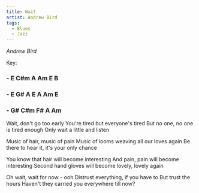 ```yaml
---
title: Wait
artist: Andrew Bird
tags: 
  - Blues
  - Jazz
---
```

*Andrew Bird*

Key: 
### - E C#m A Am E B
### - E G# A E A Am E 
### - G# C#m F# A Am

Wait, don't go too early You're tired but everyone's tired
But no one, no one is tired enough Only wait a little and listen

Music of hair, music of pain Music of looms weaving all our loves again
Be there to hear it, it's your only chance

You know that hair will become interesting And pain, pain will become interesting
Second hand gloves will become lovely, lovely again

Oh wait, wait for now - ooh Distrust everything, if you have to
But trust the hours Haven't they carried you everywhere till now?